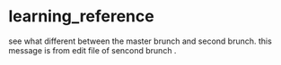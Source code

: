 # learning_reference

see what different between the master brunch and second brunch. this message is from edit file of sencond brunch .
